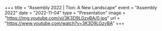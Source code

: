 +++
title = "Assembly 2022 | Tlon: A New Landscape"
event = "Assembly 2022"
date = "2022-11-04"
type = "Presentation"
image = "https://img.youtube.com/vi/3K3D9LGzvBA/0.jpg"
url = "https://www.youtube.com/watch?v=3K3D9LGzvBA"
+++